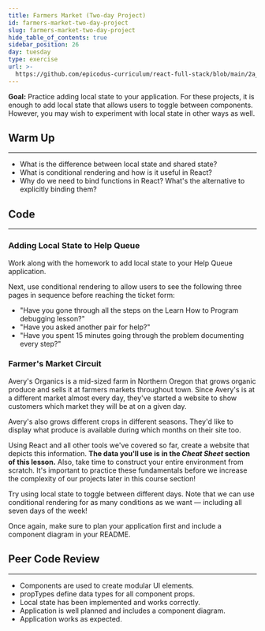 ```yaml
---
title: Farmers Market (Two-day Project)
id: farmers-market-two-day-project
slug: farmers-market-two-day-project
hide_table_of_contents: true
sidebar_position: 26
day: tuesday
type: exercise
url: >-
  https://github.com/epicodus-curriculum/react-full-stack/blob/main/2a_classwork_css_practice_farmers_markets.md
---
```


**Goal:** Practice adding local state to your application. For these projects, it is enough to add local state that allows users to toggle between components. However, you may wish to experiment with local state in other ways as well.

## Warm Up
---

* What is the difference between local state and shared state?
* What is conditional rendering and how is it useful in React?
* Why do we need to bind functions in React? What's the alternative to explicitly binding them?


## Code
---

### Adding Local State to Help Queue

Work along with the homework to add local state to your Help Queue application.

Next, use conditional rendering to allow users to see the following three pages in sequence before reaching the ticket form:

* "Have you gone through all the steps on the Learn How to Program debugging lesson?"
* "Have you asked another pair for help?"
* "Have you spent 15 minutes going through the problem documenting every step?"

### Farmer's Market Circuit

Avery's Organics is a mid-sized farm in Northern Oregon that grows organic produce and sells it at farmers markets throughout town. Since Avery's is at a different market almost every day, they've started a website to show customers which market they will be at on a given day.

Avery's also grows different crops in different seasons. They'd like to display what produce is available during which months on their site too.

Using React and all other tools we've covered so far, create a website that depicts this information. **The data you'll use is in the _Cheat Sheet_ section of this lesson.** Also, take time to construct your entire environment from scratch. It's important to practice these fundamentals before we increase the complexity of our projects later in this course section!

Try using local state to toggle between different days. Note that we can use conditional rendering for as many conditions as we want — including all seven days of the week!

Once again, make sure to plan your application first and include a component diagram in your README.

## Peer Code Review
---

* Components are used to create modular UI elements.
* propTypes define data types for all component props.
* Local state has been implemented and works correctly.
* Application is well planned and includes a component diagram.
* Application works as expected.
